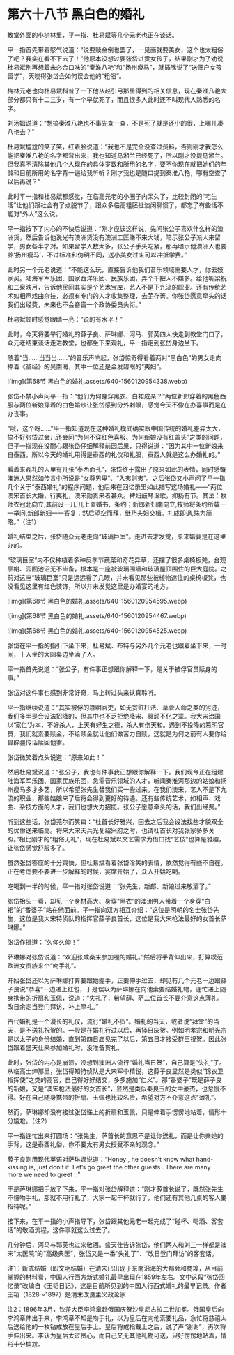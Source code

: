# 第六十八节  黑白色的婚礼

教堂外面的小树林里，平一指、杜易斌等几个元老也正在谈话。

平一指首先带着怒气说道：“说要赎金倒也罢了，一见面就要美女，这个也太粗俗了吧？我实在看不下去了！”他原本没想过要张岱进贡女孩子，结果刚才为了劝说杜易斌别再想着未必合口味的“秦淮八艳”和“扬州瘦马”，就插嘴说了“送佃户女孩留学”，天晓得张岱会如何误会他的“粗俗”。

梅林元老也向杜易斌科普了一下他从赵引弓那里得到的相关信息，现在秦淮八艳大部分都只有十二三岁，有一个早就死了，而且很多人此时还不叫现代人熟悉的名字。

刘汤姆说道：“想搞秦淮八艳也不事先查一查，不是死了就是还小的很，上哪儿凑八艳去？”

杜易斌尴尬的笑了笑，红着脸说道：“我也不是完全没查过资料，否则刚才我怎么能把秦淮八艳的名字都背出来，我也知道马湘兰已经死了，所以刚才没提马湘兰。但我真不清除其他几个人现在的具体岁数和所用的名字，要不你现在就把她们的年龄和目前所用的名字背一遍给我听听？刚才我也是随口提到秦淮八艳，哪有空查了以后再说？”

此时平一指和杜易斌都感觉，在临高元老的小圈子内呆久了，比较封闭的“宅生活”让他们跟社会有了点脱节了，跟众多临高粗胚扯淡闲聊惯了，都忘了有些话不能对“外人”这么说。

平一指按下了内心的不快后说道：“刚才应该这样说，先问张公子喜欢什么样的澳洲货，然后告诉他说光有澳洲货没有澳洲工匠赚不来大钱，暗示张公子派人来留学，男女各半才对。如果留学人数太多，张公子手头吃紧，那再暗示他澳洲人也要养‘扬州瘦马’，不过标准和伪明不同，送小美女过来可以冲抵学费。”

此时另一个元老说道：“不能这么玩，直接告诉他我们音乐领域需要人才，你去妓家买。陆海军军乐团、国家西洋乐团、民族乐团，弄个千把人不嫌多。给他听梁祝和二泉映月，告诉他民间其实是个艺术宝库，艺人不是下九流的职业。还有传统艺术如相声戏曲杂技，必须有专门的人才收集整理，去芜存菁。你张岱愿意牵头的话我们出经费，未来也不会吝啬一个政协委员头衔。”

杜易斌顿时感觉眼睛一亮：“说的有水平！”

此时，今天将要举行婚礼的薛子良、萨琳娜、河马、郭芙四人快走到教堂门口了，众元老结束谈话走进教堂，也都坐下来观礼，平一指走到张岱身边坐下。

随着“当……当当当……”的音乐声响起，张岱惊奇得看着两对“黑白色”的男女走向捧着《圣经》的吴南海，其中一位还是金发碧眼的“夷妇”。

![img](第68节  黑白色的婚礼.assets/640-1560120954338.webp)

张岱不禁小声问平一指：“他们为何身穿黑衣、白裙成亲？”两位新郎穿着的黑色西服与两位新娘穿着的白色婚纱让张岱感到分外刺眼，感觉今天不像在办喜事而是在办丧事。

“哦，这个呀……”平一指知道现在这种婚礼模式确实跟中国传统的婚礼差异太大，搞不好张岱过会儿还会问“为何不穿红色喜服、为何新娘没有红盖头”之类的问题，但平一指现在没耐心跟张岱仔细解释前因后果，只得说道：“因为其中一位新娘来自泰西，所以今天的婚礼用得是泰西的礼仪和礼服，泰西人就是这么办婚礼的。”

看着来观礼的人里有几张“泰西面孔”，张岱终于露出了原来如此的表情，同时感慨澳洲人果然如传言中所说是“女尊男卑”、“入夷则夷”。之后张岱又小声问了平一指几个关于“泰西婚礼”的程序问题，他后来在回忆录里如此描写这场婚礼——“两位澳宋首长大婚，行夷礼，澳宋勋贵来者甚众。裨妇鼓琴讴歌，抑扬有节。其法：牧师衣冠北向立,其前设一几,几上置婚书、条约；新郎新妇南向立,牧师将条约所载一一举问,新郎新妇一一答复；然后望空而拜，继乃夫妇交楫。礼成即退,殊为简略。”（注1）

婚礼结束之后，张岱随众元老走向“玻璃巨室”。走进去才发觉，原来婚宴是在这里办的。

“玻璃巨室”内不仅种植着多种反季节蔬菜和奇花异草，还摆了很多桌椅板凳，台观亭榭、园囿池沼无不毕备，根本是一座被玻璃围墙和玻璃屋顶围住的巨大庭院。之前对这座“玻璃巨室”只是远远看了几眼，并未看见那些被植物遮住的桌椅板凳，也没看见这里有红色装饰，所以并未发觉这里是办婚宴的地方。

![img](第68节  黑白色的婚礼.assets/640-1560120954595.webp)

![img](第68节  黑白色的婚礼.assets/640-1560120954467.webp)

![img](第68节  黑白色的婚礼.assets/640-1560120954525.webp)

张岱在平一指的指引下坐下来，杜易斌、布特与另外几个元老也跟着坐下来，一时间，十人坐的大圆桌边坐满了人。

平一指首先说道：“张公子，有件事正想跟你解释一下，是关于被俘官员赎身的事。”

张岱对这件事也感到非常好奇，马上转过头来认真聆听。

平一指继续说道：“其实被俘的篡明官吏，如无贪赃枉法、草菅人命之类的劣迹，我们多半是会设法招降的，但其中也不乏拒绝降宋、冥顽不化之辈。我大宋治国以‘宽仁’为本，不好杀人，上天有好生之德，杀人有伤天和。遇到不投降的篡明官员，我们就索要赎金，不给赎金就让他们做苦力自赎，这就是为何之前有人要你给冒辟疆传话赎回他爹。

张岱微笑着点头说道：“原来如此！”

然后杜易斌说道：“张公子，我也有件事我正想跟你解释一下。我们现今正在组建陆海军军乐团、国家民族乐团，急需音乐领域的人才，听闻秦淮河那边的姑娘和扬州瘦马多才多艺，所以希望张先生替我们买一些过来。在我们澳宋，艺人不是下九流的职业，那些姑娘来了后将会得到更好的待遇。还有些传统艺术，如相声、戏曲、杂技方面的人才，我们也想大力招揽。张公子愿意牵头的话，我们出经费。”

听到这些话，张岱莞尔而笑曰：“杜首长好雅兴，回去之后我会设法找些才貌双全的优伶送来临高。将来大宋天兵光复绍兴府之时，也请杜首长对我张家多多关照。”相比刚才的“粗俗无礼”，现在杜易斌以文艺需求为借口找“艺伎”也算是雅趣，让张岱感觉舒服多了。

虽然张岱答应的十分爽快，但杜易斌看着张岱淫笑的表情，依然觉得有些不自在。正在考虑要不要进一步解释的时候，宴席开始了，众人开始吃喝。

吃喝到一半的时候，平一指对张岱说道：“张先生，新郎、新娘过来敬酒了。”

张岱抬头一看，却见一个身材高大、身穿“黑衣”的澳洲男人带着一个身穿“白裙”的“番婆子”站在他面前。平一指向双方相互介绍：“这位是明朝的名士张岱先生，这位是我大宋特侦队的指挥官薛子良首长，这位是我大宋枪法最好的女首长萨琳娜。”

张岱作揖道：“久仰久仰！”

萨琳娜对张岱说道：“欢迎张咸桑来参加喔的婚礼。”然后将手背伸出来，打算模范欧洲女贵族来个“吻手礼”。

开始张岱还以为萨琳娜打算要跟她握手，正要伸手过去，却见有几个元老一边跟薛子良说“恭喜”一边递上红包，于是误以为萨琳娜在向他索要结婚礼物，连忙递上随身携带的折扇和玉佩，说道：“失礼了，希望薛、萨二位首长不要介意这点薄礼。改日余定当登门拜访，补上厚礼。”

古代婚礼是一个漫长的礼仪，流行“婚礼不贺”。婚礼的当天，或者说“拜堂”的当天，是不送礼祝贺的。一般是在婚礼行过以后，再择日庆贺。例如明孝宗和明光宗是以太子的身份结婚，直到第四日庙见完了以后，第五日才接受群臣祝贺。因此张岱跟着盛天仕来参加婚礼时，没准备贺礼。

此时，张岱的内心是崩溃，没想到澳洲人流行“婚礼当日贺”，自己算是“失礼”了。从临高士绅那里，张岱得知特侦队是大宋军中精锐，这薛子良显然是类似“锦衣卫指挥使”之类的高官，自己得好好结交，多多施加“仁义”。那“番婆子”既是薛子良的新娘，又是“澳宋枪法最好的女首长”，显然是类似秦良玉的女中豪杰，也怠慢不得。好在自己随身携带的折扇、玉佩也比较名贵，希望对方不介意这点“薄礼”。

然而，萨琳娜却没有接过张岱递上的折扇和玉佩，只是伸着手愣愣地站着，情形十分尴尬。（注2）

平一指连忙出来打圆场：“张先生，萨首长的意思不是让你送礼，而是让你亲她的手背，这是泰西礼俗，你不要太有男女授受不亲的观念。”

薛子良则用现代英语对萨琳娜说道：“Honey , he doesn’t know what hand-kissing is, just  don’t it. Let’s go greet the other guests . There are many more we need to greet . ”

于是萨琳娜把手放了下来，平一指对张岱解释道：“刚才薛首长说了，既然张先生不懂吻手礼，那就不用行礼了，大家一起干杯就行了，他们还有其他几桌的客人要招待呢。”

接下来，在平一指的小声指导下，张岱跟其他元老一起完成了“碰杯、喝酒、客套话”的敬酒流程，这件事就这么过去了。

几分钟后，河马与郭芙也过来敬酒。盛天仕告诉张岱，他们两人和刘三一样都是澳宋“太医院”的“高级典医”，张岱又是一番“失礼了”、“改日登门拜访”的客套话。



注1：新式结婚（即文明结婚）在清末已出现于东南沿海的大都会和商埠，从目前掌握的材料看，中国人行西方新式婚礼最早出现在1859年左右。文中这段“张岱回忆录”改编自《王韬日记》，这是目前所见到的中国人行西式婚礼的最早记录。作者王韬（1828～1897）是清末改良主义政论家

注2：1896年3月，钦差大臣李鸿章赴俄国庆贺沙皇尼古拉二世加冕。俄国皇后向李鸿章伸出手来，李鸿章不知是吻手礼，以为皇后在向他索要礼品，急忙将慈禧太后送给他的一枚钻戒放在皇后手上。皇后将戒指戴上之后，说了声“谢谢”，再次将手伸出来。李认为皇后太过贪心，而自己又无其他礼物可送，只好愣愣地站着，情形十分尴尬。



